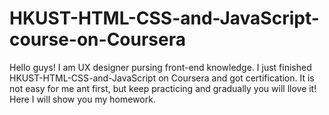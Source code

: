 # HKUST-HTML-CSS-and-JavaScript-course-on-Coursera
Hello guys! I am UX designer pursing front-end knowledge. 
I just finished HKUST-HTML-CSS-and-JavaScript on Coursera and got certification.
It is not easy for me ant first, but keep practicing and gradually you will llove it!
Here I will show you my homework.
